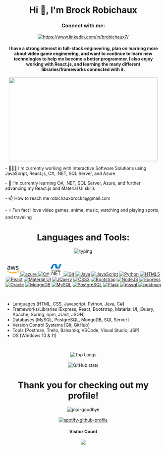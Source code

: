 <div align="center">
<h1>Hi 👋, I'm Brock Robichaux</h1>

<h3>Connect with me:</h3>
<p>
<a href="https://linkedin.com/in/https://www.linkedin.com/in/brobichaux7/" target="blank"><img align="center" src="https://raw.githubusercontent.com/rahuldkjain/github-profile-readme-generator/master/src/images/icons/Social/linked-in-alt.svg" alt="https://www.linkedin.com/in/brobichaux7/" height="30" width="40" /></a>
</p>

<h4>I have a strong interest in full-stack engineering, plan on learning more about video game engineering, and want to continue to learn new technologies to help me become a better programmer. I also enjoy working with React.js, and learning the many different libraries/frameworks connected with it.</h4>

<p><img src="https://user-images.githubusercontent.com/110707249/210004993-9a90671b-9c11-46a1-902c-da559fb885a0.gif" width="480" height="270" frameBorder="0"  align="center"></img></p>

<p align="left">- 👩🏼‍💻 I'm currently working with Interactive Software Solutions using JavaScript, React.js, C#, .NET, SQL Server, and Azure</p>

<p align="left">- 🌱 I’m currently learning C#, .NET, SQL Server, Azure, and further advancing my React.js and Material UI skills</p>

<p align="left">- 📫 How to reach me robichauxbrock4@gmail.com</p>

<p align="left">- ⚡ Fun fact I love video games, anime, music, watching and playing sports, and traveling</p>


<h1>Languages and Tools:</h1>
<h4></h4>
<img src="https://user-images.githubusercontent.com/110707249/210012371-1b9d9d74-47db-4555-8cb0-766b84a83a15.gif" alt="typing" /><br /><br />
<p align="center">
<a href="https://aws.amazon.com" target="_blank" rel="noreferrer"> <img src="https://raw.githubusercontent.com/devicons/devicon/master/icons/amazonwebservices/amazonwebservices-original-wordmark.svg" alt="aws" width="40" height="40"/> </a>
<a href="https://azure.microsoft.com/en-in/" target="_blank" rel="noreferrer"> <img src="https://www.vectorlogo.zone/logos/microsoft_azure/microsoft_azure-icon.svg" alt="azure" width="40" height="40"/> </a>
<a href="https://docs.microsoft.com/en-us/dotnet/csharp/" target="_blank" rel="noreferrer"><img src="https://raw.githubusercontent.com/danielcranney/readme-generator/main/public/icons/skills/csharp-colored.svg" width="36" height="36" alt="C#" /></a>
<a href="https://dotnet.microsoft.com/" target="_blank" rel="noreferrer"> <img src="https://raw.githubusercontent.com/devicons/devicon/master/icons/dot-net/dot-net-original-wordmark.svg" alt="dotnet" width="40" height="40"/> </a>
<a href="https://git-scm.com/" target="_blank" rel="noreferrer"><img src="https://raw.githubusercontent.com/danielcranney/readme-generator/main/public/icons/skills/git-colored.svg" width="36" height="36" alt="Git" /></a>
<a href="https://www.oracle.com/java/" target="_blank" rel="noreferrer"><img src="https://raw.githubusercontent.com/danielcranney/readme-generator/main/public/icons/skills/java-colored.svg" width="36" height="36" alt="Java" /></a>
<a href="https://developer.mozilla.org/en-US/docs/Web/JavaScript" target="_blank" rel="noreferrer"><img src="https://raw.githubusercontent.com/danielcranney/readme-generator/main/public/icons/skills/javascript-colored.svg" width="36" height="36" alt="JavaScript" /></a>
<a href="https://www.python.org/" target="_blank" rel="noreferrer"><img src="https://raw.githubusercontent.com/danielcranney/readme-generator/main/public/icons/skills/python-colored.svg" width="36" height="36" alt="Python" /></a>
<a href="https://developer.mozilla.org/en-US/docs/Glossary/HTML5" target="_blank" rel="noreferrer"><img src="https://raw.githubusercontent.com/danielcranney/readme-generator/main/public/icons/skills/html5-colored.svg" width="36" height="36" alt="HTML5" /></a>
<a href="https://reactjs.org/" target="_blank" rel="noreferrer"><img src="https://raw.githubusercontent.com/danielcranney/readme-generator/main/public/icons/skills/react-colored.svg" width="36" height="36" alt="React" /></a>
<a href="https://mui.com/" target="_blank" rel="noreferrer"><img src="https://raw.githubusercontent.com/danielcranney/readme-generator/main/public/icons/skills/materialui-colored.svg" width="36" height="36" alt="Material UI" /></a>
<a href="https://jquery.com/" target="_blank" rel="noreferrer"><img src="https://raw.githubusercontent.com/danielcranney/readme-generator/main/public/icons/skills/jquery-colored.svg" width="36" height="36" alt="JQuery" /></a>
<a href="https://www.w3.org/TR/CSS/#css" target="_blank" rel="noreferrer"><img src="https://raw.githubusercontent.com/danielcranney/readme-generator/main/public/icons/skills/css3-colored.svg" width="36" height="36" alt="CSS3" /></a>
<a href="https://getbootstrap.com/" target="_blank" rel="noreferrer"><img src="https://raw.githubusercontent.com/danielcranney/readme-generator/main/public/icons/skills/bootstrap-colored.svg" width="36" height="36" alt="Bootstrap" /></a>
<a href="https://nodejs.org/en/" target="_blank" rel="noreferrer"><img src="https://raw.githubusercontent.com/danielcranney/readme-generator/main/public/icons/skills/nodejs-colored.svg" width="36" height="36" alt="NodeJS" /></a>
<a href="https://expressjs.com/" target="_blank" rel="noreferrer"><img src="https://raw.githubusercontent.com/danielcranney/readme-generator/main/public/icons/skills/express-colored.svg" width="36" height="36" alt="Express" /></a>
<a href="https://www.oracle.com/uk/index.html" target="_blank" rel="noreferrer"><img src="https://raw.githubusercontent.com/danielcranney/readme-generator/main/public/icons/skills/oracle-colored.svg" width="36" height="36" alt="Oracle" /></a>
<a href="https://www.mongodb.com/" target="_blank" rel="noreferrer"><img src="https://raw.githubusercontent.com/danielcranney/readme-generator/main/public/icons/skills/mongodb-colored.svg" width="36" height="36" alt="MongoDB" /></a>
<a href="https://www.mysql.com/" target="_blank" rel="noreferrer"><img src="https://raw.githubusercontent.com/danielcranney/readme-generator/main/public/icons/skills/mysql-colored.svg" width="36" height="36" alt="MySQL" /></a>
<a href="https://www.postgresql.org/" target="_blank" rel="noreferrer"><img src="https://raw.githubusercontent.com/danielcranney/readme-generator/main/public/icons/skills/postgresql-colored.svg" width="36" height="36" alt="PostgreSQL" /></a>
<a href="https://flask.palletsprojects.com/en/2.0.x/" target="_blank" rel="noreferrer"><img src="https://raw.githubusercontent.com/danielcranney/readme-generator/main/public/icons/skills/flask-colored.svg" width="36" height="36" alt="Flask" /></a>
<a href="https://www.microsoft.com/en-us/sql-server" target="_blank" rel="noreferrer"> <img src="https://www.svgrepo.com/show/303229/microsoft-sql-server-logo.svg" alt="mssql" width="40" height="40"/> </a>
<a href="https://postman.com" target="_blank" rel="noreferrer"> <img src="https://www.vectorlogo.zone/logos/getpostman/getpostman-icon.svg" alt="postman" width="40" height="40"/> </a>
</p><br />
  
<ul align="left">
<li>Languages [HTML, CSS, Javascript, Python, Java, C#]</li>
<li>Frameworks/Libraries [Express, React, Bootstrap, Material UI, jQuery, Apache, Spring, npm, JUnit, JSON]</li>
<li>Databases [MySQL, PostgreSQL, MongoDB, SQL Server]</li>
<li>Version Control Systems [Git, GitHub]</li>
<li>Tools [Postman, Trello, Balsamiq, VSCode, Visual Studio, JSP]</li>
<li>OS [Windows 10 & 11]</li>
</ul><br />



 ![Top Langs](https://github-readme-stats.vercel.app/api/top-langs/?username=brobichaux7&theme=great-gatsby)<br /><br />
 ![GitHub stats](https://github-readme-stats.vercel.app/api?username=brobichaux7&show_icons=true&theme=great-gatsby)

 

<h1>Thank you for checking out my profile!</h1>

![jojo-goodbye](https://user-images.githubusercontent.com/110707249/210013710-acd53a7e-f5e9-461e-8068-34292c1551ac.gif)<br /><br />
[![spotify-github-profile](https://spotify-github-profile.vercel.app/api/view?uid=brockrobichaux&cover_image=true&theme=natemoo-re&show_offline=true&background_color=121212&interchange=false&bar_color=53b14f&bar_color_cover=false)](https://github.com/kittinan/spotify-github-profile)
<h4>Visitor Count</h4>
<img src="https://profile-counter.glitch.me/brobichaux7/count.svg" />
</div>
